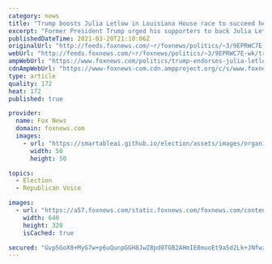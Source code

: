 ```yaml
---
category: news
title: "Trump boosts Julia Letlow in Louisiana House race to succeed her late husband"
excerpt: "Former President Trump urged his supporters to back Julia Letlow Saturday in the special election House race in Louisana to succeed her late husband, Luke, who died after contracting coronavirus. "
publishedDateTime: 2021-03-20T21:10:06Z
originalUrl: "http://feeds.foxnews.com/~r/foxnews/politics/~3/9EPRWC7E-wk/trump-endorses-julia-letlow-in-louisiana-house-race-to-succeed-her-late-husband"
webUrl: "http://feeds.foxnews.com/~r/foxnews/politics/~3/9EPRWC7E-wk/trump-endorses-julia-letlow-in-louisiana-house-race-to-succeed-her-late-husband"
ampWebUrl: "https://www.foxnews.com/politics/trump-endorses-julia-letlow-in-louisiana-house-race-to-succeed-her-late-husband.amp"
cdnAmpWebUrl: "https://www-foxnews-com.cdn.ampproject.org/c/s/www.foxnews.com/politics/trump-endorses-julia-letlow-in-louisiana-house-race-to-succeed-her-late-husband.amp"
type: article
quality: 172
heat: 172
published: true

provider:
  name: Fox News
  domain: foxnews.com
  images:
    - url: "https://smartableai.github.io/election/assets/images/organizations/foxnews.com-50x50.jpg"
      width: 50
      height: 50

topics:
  - Election
  - Republican Voice

images:
  - url: "https://a57.foxnews.com/static.foxnews.com/foxnews.com/content/uploads/2021/03/640/320/dww.jpg?ve=1&tl=1"
    width: 640
    height: 320
    isCached: true

secured: "Gvp5GoX8+MyG7w+p6uQunpGGH8JwZ8pd0TGB2AHmIE8muoEt9a5d2Lk+JNfwzGEsj0X2175PwuwPRgcVWaNRoX0vIi6QcaLCAOk9XVJ8a9jGapPDW0aI4Vy3cKdz0JqUf6lDihm6Bsz9RjRvtbyDcr5OmIlIBn2qf6/5UPMqI6DwvstsuhzEfyZnaFN5Q3SuQfrZRntxiJHw8Vt/kuQRbhLEFOGfTHTWsD3DBi5zVemDqy2lmSM+97oWsEgbciJ9VQ2h+/VJNJPBXxKGZyxvxKtKoOBv4MxwhWlL1iYETzf6FuGv9t8jQ4IkNqJAUqShGFVP1bOZ+LNX0G2RNZ8PMFDnbTMwR9OdBKfnRQbrkeY=;D7RyXqMV7I8EP/3VjP1iQg=="
---
```


